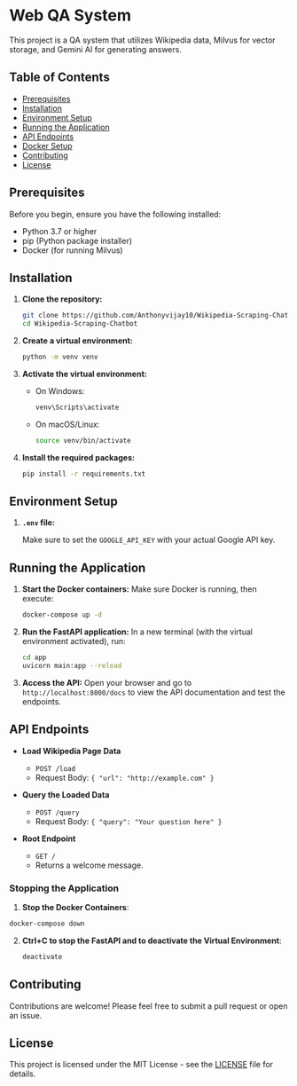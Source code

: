 # Web QA System

This project is a QA system that utilizes Wikipedia data, Milvus for vector storage, and Gemini AI for generating answers. 

## Table of Contents
- [Prerequisites](#prerequisites)
- [Installation](#installation)
- [Environment Setup](#environment-setup)
- [Running the Application](#running-the-application)
- [API Endpoints](#api-endpoints)
- [Docker Setup](#docker-setup)
- [Contributing](#contributing)
- [License](#license)

## Prerequisites

Before you begin, ensure you have the following installed:
- Python 3.7 or higher
- pip (Python package installer)
- Docker (for running Milvus)

## Installation

1. **Clone the repository:**
   ```bash
   git clone https://github.com/Anthonyvijay10/Wikipedia-Scraping-Chatbot.git
   cd Wikipedia-Scraping-Chatbot
   ```

2. **Create a virtual environment:**
   ```bash
   python -m venv venv
   ```

3. **Activate the virtual environment:**
   - On Windows:
     ```bash
     venv\Scripts\activate
     ```
   - On macOS/Linux:
     ```bash
     source venv/bin/activate
     ```

4. **Install the required packages:**
   ```bash
   pip install -r requirements.txt
   ```

## Environment Setup

1. **`.env` file:**

   Make sure to set the `GOOGLE_API_KEY` with your actual Google API key.

## Running the Application

1. **Start the Docker containers:**
   Make sure Docker is running, then execute:
   ```bash
   docker-compose up -d
   ```

2. **Run the FastAPI application:**
   In a new terminal (with the virtual environment activated), run:
   ```bash
   cd app
   uvicorn main:app --reload
   ```

3. **Access the API:**
   Open your browser and go to `http://localhost:8000/docs` to view the API documentation and test the endpoints.

## API Endpoints

- **Load Wikipedia Page Data**
  - `POST /load`
  - Request Body: `{ "url": "http://example.com" }`
  
- **Query the Loaded Data**
  - `POST /query`
  - Request Body: `{ "query": "Your question here" }`

- **Root Endpoint**
  - `GET /`
  - Returns a welcome message.

 ### Stopping the Application

 1. **Stop the Docker Containers**:
   ```bash
   docker-compose down
   ```

2. **Ctrl+C to stop the FastAPI and to deactivate the Virtual Environment**:
   ```bash
   deactivate
   ```

## Contributing

Contributions are welcome! Please feel free to submit a pull request or open an issue.

## License

This project is licensed under the MIT License - see the [LICENSE](LICENSE) file for details.
